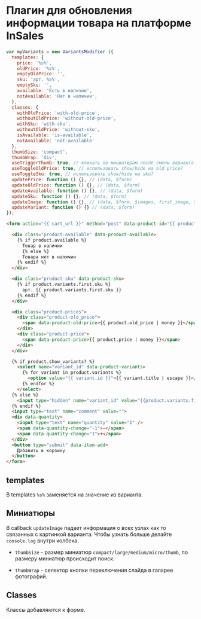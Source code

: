 # Плагин для обновления информации товара на платформе InSales

```js
var myVariants = new VariantsModifier ({
  templates: {
    price: '%s%',
    oldPrice: '%s%',
    emptyOldPrice: '',
    sku: 'арт. %s%',
    emptySku: '',
    available: 'Есть в наличии',
    notAvailable: 'Нет в наличии',
  },
  classes: {
    withOldPrice: 'with-old-price',
    withoutOldPrice: 'without-old-price',
    withSku: 'with-sku',
    withoutOldPrice: 'without-sku',
    isAvailable: 'is-available',
    notAvailable: 'not-available'
  },
  thumbSize: 'compact',
  thumbWrap: 'div',
  useTriggerThumb: true, // кликать по миниатюрам после смены варианта?
  useToggleOldPrice: true, // использовать show/hide на old price?
  useToggleSku: true, // использовать show/hide на sku?
  updatePrice: function () {}, // (data, $form)
  updateOldPrice: function () {}, // (data, $form)
  updateAvailable: function () {}, // (data, $form)
  updateSku: function () {}, // (data, $form)
  updateImage: function () {}, // (data, $form, $images, first_image, $links)
  updateVariant: function () {} // (data, $form)
});
```

```html
<form action="{{ cart_url }}" method="post" data-product-id="{{ product.id }}">

  <div class="product-available" data-product-available>
    {% if product.available %}
      Товар в наличии
      {% else %}
      Товара нет в наличии
    {% endif %}
  </div>

  <div class="product-sku" data-product-sku>
    {% if product.variants.first.sku %}
      арт. {{ product.variants.first.sku }}
    {% endif %}
  </div>

  <div class="product-prices">
    <div class="product-old_price">
      <span data-product-old-price>{{ product.old_price | money }}</span>
    </div>
    <div class="product-price">
      <span data-product-price>{{ product.price | money }}</span>
    </div>
  </div>

  {% if product.show_variants? %}
    <select name="variant_id" data-product-variants>
      {% for variant in product.variants %}
        <option value="{{ variant.id }}">{{ variant.title | escape }}</option>
      {% endfor %}
    </select>
  {% else %}
    <input type="hidden" name="variant_id" value="{{product.variants.first.id}}" >
  {% endif %}
  <input type="text" name="comment" value="">
  <div data-quantity>
    <input type="text" name="quantity" value="1" />
    <span data-quantity-change="-1">-</span>
    <span data-quantity-change="1">+</span>
  </div>
  <button type="submit" data-item-add>
    Добавить в корзину
  </button>
</form>
```

## templates

В templates `%s%` заменяется на значение из варианта.

## Миниатюры

В callback `updateImage` падает информация о всех узлах как то связанных с картинкой варианта. Чтобы узнать больше делайте `console.log` внутри колбека.

- `thumbSize` - размер миниатюр `compact/large/medium/micro/thumb`, по размеру миниатюр происходит поиск.

- `thumbWrap` - селектор кнопки переключения слайда в галарее фотографий.


## Classes

Классы добавляются к форме.
